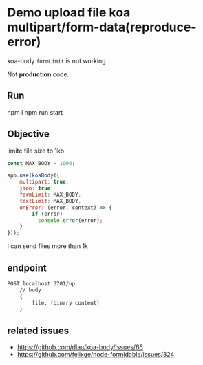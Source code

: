 # Demo upload file koa multipart/form-data(reproduce-error)

koa-body `formLimit` is not working

Not **production** code.

## Run
npm i
npm run start

## Objective
limite file size to 1kb

```js
const MAX_BODY = 1000;

app.use(koaBody({
    multipart: true,
    json: true, 
    formLimit: MAX_BODY,
    textLimit: MAX_BODY,
    onError: (error, context) => {
        if (error)
          console.error(error);
    }
}));
```

I can send files more than 1k


## endpoint
```txt
POST localhost:3701/up
    // body
    {
        file: (binary content)
    }
```

## related issues
- https://github.com/dlau/koa-body/issues/66
- https://github.com/felixge/node-formidable/issues/324